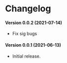 Changelog
=========

#### Version 0.0.2 (2021-07-14) 
* Fix sig bugs

#### Version 0.0.1 (2021-06-13) 
* Initial release.